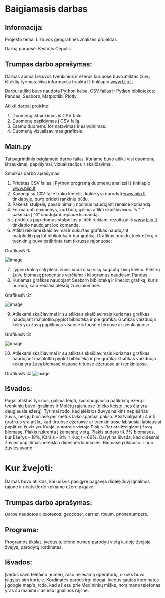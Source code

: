 # Baigiamasis darbas

## Informacija:
Projekto tema: Lietuvos geografinės analizės projektas

Darbą paruošė: Kęstutis Čepulis
## Trumpas darbo aprašymas:

Darbas apima Lietuvos tvenkinius ir ežerus kuriuose buvo atliktas žuvų išteklių tyrimas. Visa informacija traukta iš tinklapio www.biip.lt

Darbui atlikti buvo naudota Python kalba, CSV failas ir Python bibliotekos: Pandas, Seaborn, Matplotlib, Plotly.

Atlikti darbai projekte:
1. Duomenų ištraukimas iš CSV failo.
2. Duomenų papildymas į CSV failą.
3. Esamų duomenų formatavimas ir palyginimas.
4. Duomenų vizualizavimas grafikais.

## Main.py

Tai pagrindinis baigiamojo darbo failas, kuriame buvo atlikti visi duomenų ištraukimai, papildymai, vizualizacijos ir skaičiavimai.

Smulkus darbo aprašymas:
1. Pridėtas CSV failas į Python programą duomenų analizei iš tinklapio www.biip.lt
2. Kadangi su CSV faile trūko lentelių, kokie yra nurodyti www.biip.lt tinklapyje, buvo pridėti rankiniu būdu.
3. Pakeisti stulpelių pavadinimai į norimus naudojant rename komandą.
4. Formatuoti duomenys, kad būtų galima atlikti skaičiavimus. Iš "-" pakeista į "0" naudojant replace komandą.
5. Į pridėtus papildomus stulpelius pridėti reikiami rezultatai iš www.biip.lt tinklapio naudojant loc komandą.
6. Atlikti reikiami skaičiavimai ir sukurtas grafikas naudojant matplotlib.pyplot biblioteką ir bar grafiką. Grafikas nurodo, kiek ežerų ir tvenkinių buvo patikrinta tam tikruose rajonuose:

GrafikasNr1:

![image](https://github.com/VerCyd/Final_Project/assets/144364760/6e8f46bc-ab0a-44e4-bf54-5a020c2fb7fe)

7. Lyginu kokią dalį plėšri žuvis sudaro su visų sugautų žuvų kiekiu. Plėšrių žuvų biomasę procentais verčiame į kilogramus naudojant Pandas.
8. Kuriamas grafikas naudojant Seaborn biblioteką ir lineplot grafiką, kuris nurodo, kaip keičiasi plėšrių žuvų biomasė.

GrafikasNr2:

![image](https://github.com/VerCyd/Final_Project/assets/144364760/d7fadf9c-51ac-44b9-8c33-1f159a290bf5)

9. Atliekami skaičiavimai ir su atliktais skaičiavimais kuriamas grafikas naudojant matplotlib.pyplot biblioteką ir pie grafiką. Grafikas vaizduoja koks yra žuvų paplitimas visuose tirtuose ežeruose ar tvenkiniuose.

GrafikasNr3:

![image](https://github.com/VerCyd/Final_Project/assets/144364760/de8af25c-e2bb-4743-8ad7-34631b415035)


10. Atliekami skaičiavimai ir su atliktais skaičiavimais kuriamas grafikas naudojant matplotlib.pyplot biblioteką ir pie grafiką. Grafikas vaizduoja kokia yra žuvų biomasė visuose tirtuose ežeruose ar tvenkiniuose.

GrafikasNr4:
![image](https://github.com/VerCyd/Final_Project/assets/144364760/46418598-f5d6-43a5-be9b-618a701fc16c)



## Išvados:
Pagal atliktus tyrimus, galima teigti, kad daugiausia patikrintų ežerų ir tvenkinių buvo Ignalinos ir Molėtų rajonuose (nieko keisto, nes čia yra daugiausia ežerų).
Tyrimai rodo, kad plėšrios žuvys naikina neplėšrias žuvis, nes jų biomasė per metus laiko sparčiai pakilo. 
Atsižvialgiant į 4 ir 5 grafikus yra aišku, kad tirtuose ežeruose ar tvenkiniuose labiausiai labiausiai paplitusi žuvis yra Kuoja, o antroje vietoje Plakis. Bet atsižvelgiant į žuvų biomasę, Plakis nukrenta į žemesnę vietą. Plakis sudaro tik 7% biomasės, kur Ešerys - 18%, Karšis - 8% ir Kuoja - 66%. Darytina išvada, kad didesnis žuvies paplitimas nereiškia didesnės biomasės. Biomasė priklauso ir nuo žuvies svorio. 


# Kur žvejoti:
Darbas buvo atliktas, kai uošvis pasigyrė pagavęs didelę žuvį Ignalinos rajone ir neatskleidė kokiame ežere pagavo.

## Trumpas darbo aprašymas:
Darbe naudotos bibliotekos: geocoder, carrier, folium, phonenumbers.

## Programa:
Programos tikslas: įvedus telefono numerį parodyti vietą kurioje žvejoja žvejys, parodytų kordinates. 

## Išvados:

Įvedus savo telefono numerį, rašo ne esamą operatorių, o koks buvo įsigyjus sim kortelę. Kordinates parodo irgi blogai. Įvedus gautas kordinates į google map's, rodo, kad aš esu prie Medininkų miške, nors mano telefonas yras su manimi ir aš esu Ignalinos rajone. 




